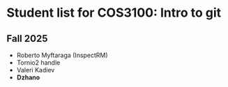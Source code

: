 # Student list for COS3100: Intro to git

## Fall 2025

- Roberto Myftaraga (InspectRM)
- Tornio2 handle
- Valeri Kadiev
- **Dzhano**
